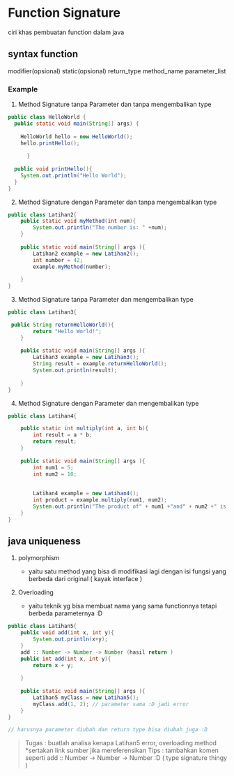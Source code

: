 # Function Signature

ciri khas pembuatan function dalam java

## syntax function
modifier(opsional) static(opsional) return_type method_name parameter_list

### Example

1. Method Signature tanpa Parameter dan tanpa mengembalikan type 
  ```java
  public class HelloWorld {
    public static void main(String[] args) {
           
      HelloWorld hello = new HelloWorld();
      hello.printHello();
        
        }
        
    public void printHello(){
      System.out.println("Hello World");
    }
}
```

2. Method Signature dengan Parameter dan tanpa  mengembalikan type
```java
public class Latihan2{
    public static void myMethod(int num){
        System.out.println("The number is: " +num);
    }
    
    public static void main(String[] args ){
        Latihan2 example = new Latihan2();
        int number = 42;
        example.myMethod(number);
    
    }
}
```

3. Method Signature tanpa Parameter dan mengembalikan type
```java
public class Latihan3{

 public String returnHelloWorld(){
        return "Hello World!";
    }
    
    public static void main(String[] args ){
        Latihan3 example = new Latihan3();
        String result = example.returnHelloWorld();
        System.out.println(result);
    
    }
}
```

4. Method Signature dengan Parameter dan mengembalikan type
```java
public class Latihan4{

    public static int multiply(int a, int b){
        int result = a * b;
        return result;
    }
    
    public static void main(String[] args ){
        int num1 = 5;
        int num2 = 10;
        
        
        Latihan4 example = new Latihan4();
        int product = example.multiply(num1, num2);
        System.out.println("The product of" + num1 +"and" + num2 +" is " + product);
    }
}
```

## java uniqueness
1. polymorphism
   * yaitu satu method yang bisa di modifikasi lagi dengan isi fungsi yang berbeda dari original ( kayak interface )


3. Overloading
   * yaitu teknik yg bisa membuat nama yang sama functionnya tetapi berbeda parameternya :D
```java
public class Latihan5{
    public void add(int x, int y){
        System.out.println(x+y);
    }
    add :: Number -> Number -> Number (hasil return ) 
    public int add(int x, int y){ 
        return x + y;
    
    }
  
    public static void main(String[] args ){
        Latihan5 myClass = new Latihan5();
        myClass.add(1, 2); // parameter sama :D jadi error
    }
}

// harusnya parameter diubah dan return type bisa diubah juga :D
```

> Tugas : buatlah analisa kenapa Latihan5 error, overloading method *sertakan link sumber jika mereferensikan
> Tips : tambahkan komen seperti add :: Number -> Number -> Number :D ( type signature thingy )
